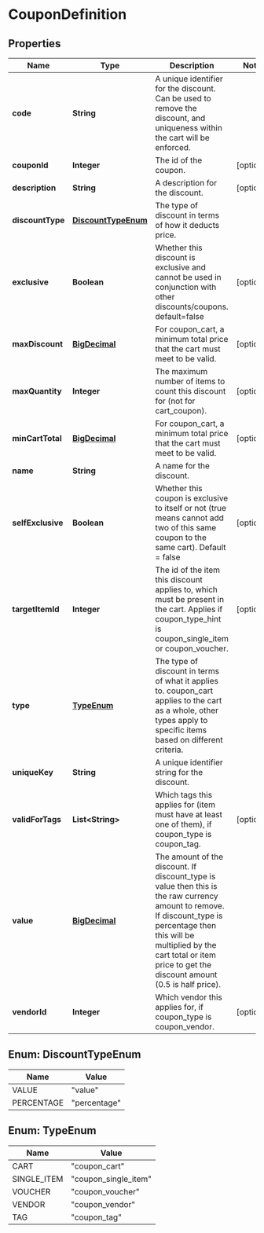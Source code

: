 
# CouponDefinition

## Properties
Name | Type | Description | Notes
------------ | ------------- | ------------- | -------------
**code** | **String** | A unique identifier for the discount. Can be used to remove the discount, and uniqueness within the cart will be enforced. | 
**couponId** | **Integer** | The id of the coupon. |  [optional]
**description** | **String** | A description for the discount. |  [optional]
**discountType** | [**DiscountTypeEnum**](#DiscountTypeEnum) | The type of discount in terms of how it deducts price. | 
**exclusive** | **Boolean** | Whether this discount is exclusive and cannot be used in conjunction with other discounts/coupons. default&#x3D;false |  [optional]
**maxDiscount** | [**BigDecimal**](BigDecimal.md) | For coupon_cart, a minimum total price that the cart must meet to be valid. |  [optional]
**maxQuantity** | **Integer** | The maximum number of items to count this discount for (not for cart_coupon). |  [optional]
**minCartTotal** | [**BigDecimal**](BigDecimal.md) | For coupon_cart, a minimum total price that the cart must meet to be valid. |  [optional]
**name** | **String** | A name for the discount. | 
**selfExclusive** | **Boolean** | Whether this coupon is exclusive to itself or not (true means cannot add two of this same coupon to the same cart).  Default &#x3D; false |  [optional]
**targetItemId** | **Integer** | The id of the item this discount applies to, which must be present in the cart. Applies if coupon_type_hint is coupon_single_item or coupon_voucher. |  [optional]
**type** | [**TypeEnum**](#TypeEnum) | The type of discount in terms of what it applies to. coupon_cart applies to the cart as a whole, other types apply to specific items based on different criteria. | 
**uniqueKey** | **String** | A unique identifier string for the discount. | 
**validForTags** | **List&lt;String&gt;** | Which tags this applies for (item must have at least one of them), if coupon_type is coupon_tag. |  [optional]
**value** | [**BigDecimal**](BigDecimal.md) | The amount of the discount. If discount_type is value then this is the raw currency amount to remove. If discount_type is percentage then this will be multiplied by the cart total or item price to get the discount amount (0.5 is half price). | 
**vendorId** | **Integer** | Which vendor this applies for, if coupon_type is coupon_vendor. |  [optional]


<a name="DiscountTypeEnum"></a>
## Enum: DiscountTypeEnum
Name | Value
---- | -----
VALUE | &quot;value&quot;
PERCENTAGE | &quot;percentage&quot;


<a name="TypeEnum"></a>
## Enum: TypeEnum
Name | Value
---- | -----
CART | &quot;coupon_cart&quot;
SINGLE_ITEM | &quot;coupon_single_item&quot;
VOUCHER | &quot;coupon_voucher&quot;
VENDOR | &quot;coupon_vendor&quot;
TAG | &quot;coupon_tag&quot;




